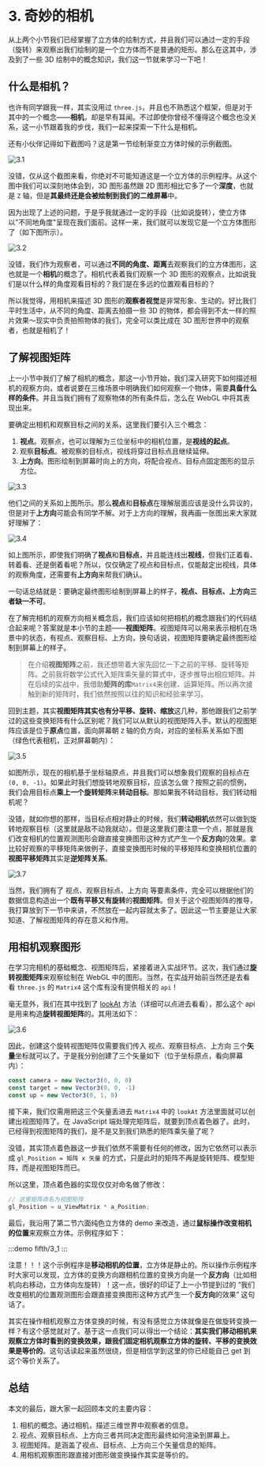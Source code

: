 # 3. 奇妙的相机

从上两个小节我们已经掌握了立方体的绘制方式，并且我们可以通过一定的手段（旋转）来观察出我们绘制的是一个立方体而不是普通的矩形。那么在这其中，涉及到了一些 3D 绘制中的概念知识，我们这一节就来学习一下吧！

## 什么是相机？

也许有同学跟我一样，其实没用过 `three.js`，并且也不熟悉这个框架，但是对于其中的一个概念——**相机**，却是早有耳闻。不过即使你曾经不懂得这个概念也没关系，这一小节跟着我的步伐，我们一起来探索一下什么是相机。

还有小伙伴记得如下截图吗？这是第一节绘制渐变立方体时候的示例截图。

![3.1](../../public/images/fifth/3.1.png)

没错，仅从这个截图来看，你绝对不可能知道这是一个立方体的示例程序。从这个图中我们可以深刻地体会到，3D 图形虽然跟 2D 图形相比它多了一个**深度**，也就是 `Z` 轴，但是**其最终还是会被绘制到我们的二维屏幕**中。

因为出现了上述的问题，于是乎我就通过一定的手段（比如说旋转），使立方体以"不同地角度"呈现在我们面前。这样一来，我们就可以发现它是一个立方体图形了（如下图所示）。

![3.2](../../public/images/fifth/3.2.png)

没错，我们作为观察者，可以通过**不同的角度、距离**去观察我们的立方体图形，这也就是一个**相机**的概念了。相机代表着我们观察一个 3D 图形的观察点，比如说我们是以什么样的角度观看目标的？我们是在多远的位置观看目标的？

所以我觉得，用相机来描述 3D 图形的**观察者视觉**是非常形象、生动的。好比我们平时生活中，从不同的角度、距离去拍摄一些 3D 的物体，都会得到不太一样的照片效果～现实中负责拍照物体的我们，完全可以类比成在 3D 图形世界中的观察者，也就是相机了！

## 了解视图矩阵

上一小节中我们了解了相机的概念，那这一小节开始，我们深入研究下如何描述相机的观察方向，或者说要在三维场景中明确我们如何观察一个物体，需要**具备什么样的条件**。并且当我们拥有了观察物体的所有条件后，怎么在 WebGL 中将其表现出来。

要确定出相机和观察目标之间的关系，这里我们要引入三个概念：
1. **视点**。观察点，也可以理解为三位坐标中的相机位置，是**视线的起点**。
2. 观察**目标点**。被观察的目标点，视线将穿过目标点且继续延伸。
3. **上方向**。图形绘制到屏幕时向上的方向，将配合视点、目标点固定图形的显示方位。

![3.3](../../public/images/fifth/3.3.png)

他们之间的关系如上图所示。那么**视点**和**目标点**在理解层面应该是没什么异议的，但是对于**上方向**可能会有同学不解。对于上方向的理解，我再画一张图出来大家就好理解了：

![3.4](../../public/images/fifth/3.4.png)

如上图所示，即使我们明确了**视点**和**目标点**，并且能连线出**视线**，但我们正着看、转着看、还是倒着看呢？所以，仅仅确定了视点和目标点，仅能敲定出视线，具体的观察角度，还需要有**上方向**来帮我们确认。

一句话总结就是：要确定最终图形绘制到屏幕上的样子，**视点、目标点、上方向三者缺一不可**。

在了解完相机的观察方向相关概念后，我们应该如何把相机的概念跟我们的代码结合起来呢？答案就是本小节的主题——**视图矩阵**。视图矩阵可以用来表示相机在场景中的状态，有视点、观察目标、上方向，换句话说，视图矩阵要确定最终图形绘制到屏幕上的样子。

> 在介绍**视图矩阵**之前，我还想带着大家先回忆一下之前的平移、旋转等矩阵。之前我将数学公式代入矩阵乘矢量的算式中，逐步推导出相应矩阵。并在后续的实战中，我借助**矩阵的库**`Matrix4`来创建、运算矩阵。所以再次接触到新的矩阵时，我们依然按照以往的知识和经验来学习。

回到主题，其实**视图矩阵其实也有分平移、旋转、缩放**这几种，那他跟我们之前学过的这些变换矩阵有什么区别呢？我们可以从默认的视图矩阵入手。默认的视图矩阵应该是位于**原点**位置，面向屏幕朝 `Z` 轴的负方向，对应的坐标系关系如下图（绿色代表相机，正对屏幕朝内）：

![3.5](../../public/images/fifth/3.5.png)

如图所示，现在的相机基于坐标轴原点，并且我们可以想象我们观察的目标点在 `(0, 0, -1)`。如果此时我们想旋转地观察目标，应该怎么做？按照之前的惯例，我们会用目标点**乘上一个旋转矩阵**来**转动目标**。那如果我不转动目标，我们转动相机呢？

没错，就如你想的那样，当目标点相对静止的时候，我们**转动相机**依然可以做到旋转地观察目标（这里就是敌不动我就动）。但是这里我们要注意一个点，那就是我们改变相机的位置观测图形会跟直接变换图形这种方式产生一个**反方向**的效果。拿比较好观察的平移矩阵来做例子，直接变换图形时候的平移矩阵和变换相机位置的**视图平移矩阵**其实是**逆矩阵关系**。

![3.7](../../public/images/fifth/3.7.png)

当然，我们拥有了 视点、观察目标点、上方向 等要素条件，完全可以根据他们的数据信息构造出一个**既有平移又有旋转**的**视图矩阵**。但关于这个视图矩阵的推导，我打算放到下一节中来讲，不然放在一起内容就太多了。因此这一节主要是让大家知道、了解视图矩阵的存在意义和作用。


## 用相机观察图形

在学习完相机的基础概念、视图矩阵后，紧接着进入实战环节。这次，我们通过**旋转视图矩阵**来观察绘制在 WebGL 中的图形。当然，在实战开始前当然还是去看看 `three.js` 的 `Matrix4` 这个库有没有提供相关的 `api`！

毫无意外，我们在其中找到了 [lookAt](https://threejs.org/docs/index.html#api/en/math/Matrix4.lookAt) 方法（详细可以点进去看看），那么这个 api 是用来构造**旋转视图矩阵**的。其用法如下：

![3.6](../../public/images/fifth/3.6.png)

因此，创建这个旋转视图矩阵仅需要我们传入 视点、观察目标点、上方向 三个**矢量**坐标就可以了。于是我分别创建了三个矢量如下（位于坐标原点，看向屏幕内）：

```js
const camera = new Vector3(0, 0, 0)
const target = new Vector3(0, 0, -1)
const up = new Vector3(0, 1, 0)
```

接下来，我们仅需用把这三个矢量丢进去 `Matrix4` 中的 `lookAt` 方法里面就可以创建出视图矩阵了。在 JavaScript 端处理完矩阵后，就要到顶点着色器了。此时，已经得到视图矩阵的我们，是不是又到我们熟悉的矩阵乘矢量了呢？

没错，其实顶点着色器这一步我们依然不需要有任何的修改，因为它依然可以表示成 `gl_Position = 矩阵 x 矢量` 的方式，只是此时的矩阵不再是旋转矩阵、模型矩阵，而是视图矩阵而已。

所以这里，顶点着色器的实现仅仅对命名做了修改：

```C
// 这里矩阵命名为视图矩阵
gl_Position = u_ViewMatrix * a_Position;
```

最后，我沿用了第二节六面纯色立方体的 demo 来改造，通过**鼠标操作改变相机的位置**来观察立方体。示例程序如下：

:::demo
fifth/3_1
:::

注意！！！这个示例程序是**移动相机的位置**，立方体是静止的。所以操作示例程序时大家可以发现，立方体的变换方向跟相机位置的变换方向是一个**反方向**（比如相机向右移动，立方体向左旋转）！这一点，很好的印证了上一小节提到过的 “我们改变相机的位置观测图形会跟直接变换图形这种方式产生一个**反方向**的效果” 这句话了。

其实在操作相机观察立方体变换的时候，有没有感觉立方体就像是在做旋转变换一样？有这个感觉就对了。基于这一点我们可以得出一个结论：**其实我们移动相机来观察立方体时看到的变换效果，跟我们固定相机观察立方体的旋转、平移的变换效果是等价的**。这句话读起来虽然很绕，但是相信学到这里的你已经能自己 get 到这个等价关系了。

## 总结
本文的最后，跟大家一起回顾本文的主要内容：
1. 相机的概念。通过相机，描述三维世界中观察者的信息。
2. 视点、观察目标点、上方向三者共同决定图形最终如何渲染到屏幕上。
3. 视图矩阵。是涵盖了视点、目标点、上方向三个矢量信息的矩阵。
4. 用相机观察图形跟直接对图形做变换操作其实是等价的。
